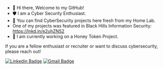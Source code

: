 - 👋 Hi there, Welcome to my GitHub!
- 🛡️ I am a Cyber Security Enthusiast.
- 🧪 You can find CyberSecurity projects here fresh from my Home Lab.
- One of my projects was featured in Black Hills Information Security: https://lnkd.in/e2uhZNS2
- 🔑 I am currently working on a Honey Token Project.

If you are a fellow enthusiast or recruiter or want to discuss cybersecurity, please reach out!

[![Linkedin Badge](https://img.shields.io/badge/-niccoloarboleda-blue?style=flat-square&logo=Linkedin&logoColor=white&link=https://www.linkedin.com/in/niccoloa/)](https://www.linkedin.com/in/niccoloa/)
[![Gmail Badge](https://img.shields.io/badge/-niccoloarboleda@gmail.com-c14438?style=flat-square&logo=Gmail&logoColor=white&link=mailto:niccoloarboleda@gmail.com)](mailto:niccoloarboleda@gmail.com)
